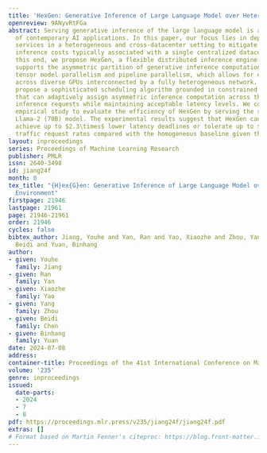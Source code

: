 ```yaml
---
title: 'HexGen: Generative Inference of Large Language Model over Heterogeneous Environment'
openreview: 9ANyvRtFGa
abstract: Serving generative inference of the large language model is a crucial component
  of contemporary AI applications. In this paper, our focus lies in deploying such
  services in a heterogeneous and cross-datacenter setting to mitigate the substantial
  inference costs typically associated with a single centralized datacenter. Towards
  this end, we propose HexGen, a flexible distributed inference engine that uniquely
  supports the asymmetric partition of generative inference computations over both
  tensor model parallelism and pipeline parallelism, which allows for effective deployment
  across diverse GPUs interconnected by a fully heterogeneous network. We further
  propose a sophisticated scheduling algorithm grounded in constrained optimization
  that can adaptively assign asymmetric inference computation across the GPUs to fulfill
  inference requests while maintaining acceptable latency levels. We conduct an extensive
  empirical study to evaluate the efficiency of HexGen by serving the state-of-the-art
  Llama-2 (70B) model. The experimental results suggest that HexGen can choose to
  achieve up to $2.3\times$ lower latency deadlines or tolerate up to $4\times$ more
  traffic request rates compared with the homogeneous baseline given the same budget.
layout: inproceedings
series: Proceedings of Machine Learning Research
publisher: PMLR
issn: 2640-3498
id: jiang24f
month: 0
tex_title: "{H}ex{G}en: Generative Inference of Large Language Model over Heterogeneous
  Environment"
firstpage: 21946
lastpage: 21961
page: 21946-21961
order: 21946
cycles: false
bibtex_author: Jiang, Youhe and Yan, Ran and Yao, Xiaozhe and Zhou, Yang and Chen,
  Beidi and Yuan, Binhang
author:
- given: Youhe
  family: Jiang
- given: Ran
  family: Yan
- given: Xiaozhe
  family: Yao
- given: Yang
  family: Zhou
- given: Beidi
  family: Chen
- given: Binhang
  family: Yuan
date: 2024-07-08
address:
container-title: Proceedings of the 41st International Conference on Machine Learning
volume: '235'
genre: inproceedings
issued:
  date-parts:
  - 2024
  - 7
  - 8
pdf: https://proceedings.mlr.press/v235/jiang24f/jiang24f.pdf
extras: []
# Format based on Martin Fenner's citeproc: https://blog.front-matter.io/posts/citeproc-yaml-for-bibliographies/
---
```

